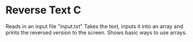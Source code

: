 # Reverse Text C
Reads in an input file "input.txt"
Takes the text, inputs it into an array and prints the reversed version to the screen.
Shows basic ways to use arrays.
